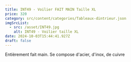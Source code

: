 ```yaml
---
title: INT49 - Voilier FAIT MAIN Taille XL
price: 320
category: src/content/categories/Tableaux-dintrieur.json
imgSrcList:
  - src: /asset/INT49.jpg
    alt: INT49 - Voilier taille XL
date: 2024-10-03T15:44:41.927Z
draft: false
---
```


Entièrement fait main. Se compose d'acier, d'inox, de cuivre
